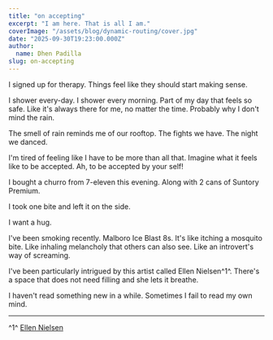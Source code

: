 ```yaml
---
title: "on accepting"
excerpt: "I am here. That is all I am."
coverImage: "/assets/blog/dynamic-routing/cover.jpg"
date: "2025-09-30T19:23:00.000Z"
author:
  name: Dhen Padilla
slug: on-accepting
---
```


I signed up for therapy.
Things feel like they should start making sense.

I shower every-day. I shower every morning.
Part of my day that feels so safe.
Like it's always there for me, no matter the time. Probably why I don't mind the rain.

The smell of rain reminds me of our rooftop. The fights we have. The night we danced.

I'm tired of feeling like I have to be more than all that. Imagine what it feels like to be accepted. 
Ah, to be accepted by your self!

I bought a churro from 7-eleven this evening.
Along with 2 cans of Suntory Premium.

I took one bite and left it on the side.

I want a hug.


I've been smoking recently. Malboro Ice Blast 8s. 
It's like itching a mosquito bite. Like inhaling melancholy that others can also see. Like an introvert's way of screaming.

I've been particularly intrigued by this artist called Ellen Nielsen^1^.
There's a space that does not need filling and she lets it breathe.

I haven't read something new in a while. 
Sometimes I fail to read my own mind.

---

^1^ [Ellen Nielsen](https://ellenole.com/)